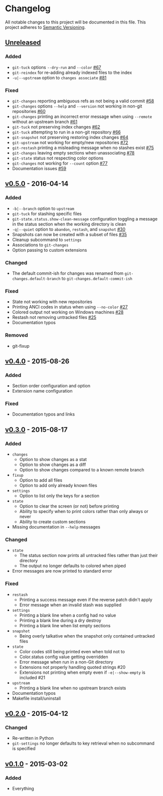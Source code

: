 # Changelog

All notable changes to this project will be documented in this file. This project adheres to [Semantic Versioning](http://semver.org).

## [Unreleased](https://github.com/Brickstertwo/git-commands/compare/v0.5.0...HEAD)
### Added
- `git-tuck` options `--dry-run` and `--color` [#67][]
- `git-reindex` for re-adding already indexed files to the index
- `-u|--upstream` option to `changes associate` [#81][]

### Fixed
- `git-changes` reporting ambiguous refs as not being a valid commit [#58][]
- `git-changes` options `--help` and `--version` not working in non-git repositories [#60][]
- `git-changes` printing an incorrect error message when using `--remote` without an upstream branch [#61][]
- `git-tuck` not preserving index changes [#62][]
- `git-tuck` attempting to run in a non-git repository [#66][]
- `git-snapshot` not preserving restoring index changes [#64][]
- `git-upstream` not working for empty/new repositories [#72][]
- `git-restash` printing a misleading message when no stashes exist [#75][]
- `git-changes` leaving empty sections when unassociating [#78][]
- `git-state` status not respecting color options
- `git-changes` not working for `--count` option [#77][]
- Documentation issues [#59][]

[#58]: https://github.com/Brickstertwo/git-commands/issues/58
[#59]: https://github.com/Brickstertwo/git-commands/issues/59
[#60]: https://github.com/Brickstertwo/git-commands/issues/60
[#61]: https://github.com/Brickstertwo/git-commands/issues/61
[#62]: https://github.com/Brickstertwo/git-commands/issues/62
[#64]: https://github.com/Brickstertwo/git-commands/issues/64
[#66]: https://github.com/Brickstertwo/git-commands/issues/66
[#67]: https://github.com/Brickstertwo/git-commands/issues/67
[#72]: https://github.com/Brickstertwo/git-commands/issues/72
[#75]: https://github.com/Brickstertwo/git-commands/issues/75
[#77]: https://github.com/Brickstertwo/git-commands/issues/77
[#78]: https://github.com/Brickstertwo/git-commands/issues/78
[#81]: https://github.com/Brickstertwo/git-commands/issues/81

## [v0.5.0][] - 2016-04-14
### Added
- `-b|--branch` option to `upstream`
- `git-tuck` for stashing specific files
- `git-state.status.show-clean-message` configuration toggling a message in the status section when the working directory is clean
- `-q|--quiet` option to `abandon`, `restash`, and `snapshot` [#30](https://github.com/Brickstertwo/git-commands/issues/30)
- Snapshots can now be created with a subset of files [#35](https://github.com/Brickstertwo/git-commands/issues/35)
- Cleanup subcommand to `settings`
- Associations to `git-changes`
- Option passing to custom extensions

### Changed
- The default commit-ish for changes was renamed from `git-changes.default-branch` to `git-changes.default-commit-ish`

### Fixed
- State not working with new repositories
- Printing ANCI codes in status when using `--no-color` [#27](https://github.com/Brickstertwo/git-commands/issues/27)
- Colored output not working on Windows machines [#28](https://github.com/Brickstertwo/git-commands/issues/28)
- Restash not removing untracked files [#25](https://github.com/Brickstertwo/git-commands/issues/25)
- Documentation typos

### Removed
- git-fixup

## [v0.4.0][] - 2015-08-26
### Added
- Section order configuration and option
- Extension name configuration

### Fixed
- Documentation typos and links

## [v0.3.0][] - 2015-08-17
### Added
- `changes`
    - Option to show changes as a stat
    - Option to show changes as a diff
    - Option to show changes compared to a known remote branch
- `fixup`
    - Option to add all files
    - Option to add only already known files
- `settings`
    - Option to list only the keys for a section
- `state`
    - Option to clear the screen (or not) before printing
    - Ability to specify when to print colors rather than only always or never
    - Ability to create custom sections
- Missing documentation in `--help` messages

### Changed
- `state`
    - The status section now prints all untracked files rather than just their directory
    - The output no longer defaults to colored when piped
- Error messages are now printed to standard error

### Fixed
- `restash`
    - Printing a success message even if the reverse patch didn't apply
    - Error message when an invalid stash was supplied
- `settings`
    - Printing a blank line when a config had no value
    - Printing a blank line during a dry destroy
    - Printing a blank line when list empty sections
- `snapshot`
    - Being overly talkative when the snapshot only contained untracked files
- `state`
    - Color codes still being printed even when told not to
    - Color.status config value getting overridden
    - Error message when run in a non-Git directory
    - Extensions not properly handling quoted strings #20
    - Extensions not printing when empty even if `-e|--show-empty` is included #21
- `upstream`
    - Printing a blank line when no upstream branch exists
- Documentation typos
- Makefile install/uninstall

## [v0.2.0][] - 2015-04-12
### Changed
- Re-written in Python
- `git-settings` no longer defaults to key retrieval when no subcommand is specified

## [v0.1.0][] - 2015-03-02
### Added
- Everything

[v0.5.0]: https://github.com/Brickstertwo/git-commands/compare/v0.4.0...v0.5.0
[v0.4.0]: https://github.com/Brickstertwo/git-commands/compare/v0.3.0...v0.4.0
[v0.3.0]: https://github.com/Brickstertwo/git-commands/compare/v0.2.0...v0.3.0
[v0.2.0]: https://github.com/Brickstertwo/git-commands/compare/v0.1.0...v0.2.0
[v0.1.0]: https://github.com/Brickstertwo/git-commands/compare/4a8227e7ea81bcc641a142078c59cbc71f6aa4dc...v0.1.0
